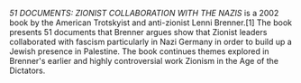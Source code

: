 _51 DOCUMENTS: ZIONIST COLLABORATION WITH THE NAZIS_ is a 2002 book by the American Trotskyist and anti-zionist Lenni Brenner.[1] The book presents 51 documents that Brenner argues show that Zionist leaders collaborated with fascism particularly in Nazi Germany in order to build up a Jewish presence in Palestine. The book continues themes explored in Brenner's earlier and highly controversial work Zionism in the Age of the Dictators.
